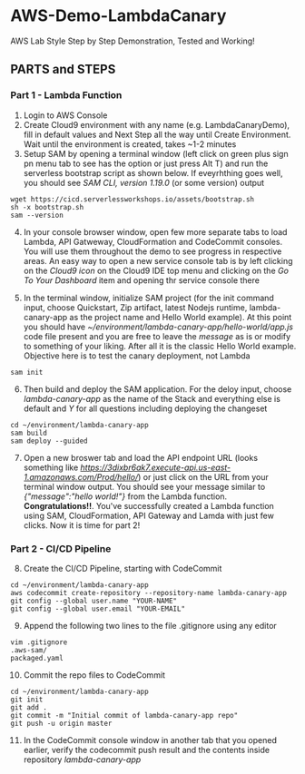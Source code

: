 # AWS-Demo-LambdaCanary
AWS Lab Style Step by Step Demonstration, Tested and Working!

## PARTS and STEPS

### Part 1 - Lambda Function
1. Login to AWS Console
2. Create Cloud9 environment with any name (e.g. LambdaCanaryDemo), fill in default values and Next Step all the way until Create Environment. Wait until the environment is created, takes ~1-2 minutes
3. Setup SAM by opening a terminal window (left click on green plus sign pn menu tab to see has the option or just press Alt T) and run the serverless bootstrap script as shown below. If eveyrhthing goes well, you should see _SAM CLI, version 1.19.0_ (or some version) output

```
wget https://cicd.serverlessworkshops.io/assets/bootstrap.sh
sh -x bootstrap.sh
sam --version
```

4. In your console browser window, open few more separate tabs to load Lambda, API Gatweway, CloudFormation and CodeCommit consoles. You will use them throughout the demo to see progress in respective areas. An easy way to open a new service console tab is by left clicking on the _Cloud9 icon_ on the Cloud9 IDE top menu and clicking on the _Go To Your Dashboard_ item and opening thr service console there

5. In the terminal window, initialize SAM project (for the init command input, choose Quickstart, Zip artifact, latest Nodejs runtime, lambda-canary-app as the project name and Hello World example). At this point you should have _~/environment/lambda-canary-app/hello-world/app.js_ code file present and you are free to leave the _message_ as is or modify to something of your liking. After all it is the classic Hello World example. Objective here is to test the canary deployment, not Lambda

```
sam init
```

6. Then build and deploy the SAM application. For the deloy input, choose _lambda-canary-app_ as the name of the Stack and everything else is default and _Y_ for all questions including deploying the changeset

```
cd ~/environment/lambda-canary-app
sam build
sam deploy --guided
```

7. Open a new broswer tab and load the API endpoint URL (looks something like _https://3dixbr6ak7.execute-api.us-east-1.amazonaws.com/Prod/hello/_) or just click on the URL from your terminal window output. You should see your message similar to _{"message":"hello world!"}_ from the Lambda function. **Congratulations!!**. You've successfully created a Lambda function using SAM, CloudFormation, API Gateway and Lamda with just few clicks. Now it is time for part 2!

### Part 2 - CI/CD Pipeline

8. Create the CI/CD Pipeline, starting with CodeCommit

```
cd ~/environment/lambda-canary-app
aws codecommit create-repository --repository-name lambda-canary-app
git config --global user.name "YOUR-NAME"
git config --global user.email "YOUR-EMAIL"
```

9. Append the following two lines to the file .gitignore using any editor

```
vim .gitignore
.aws-sam/
packaged.yaml
```
10. Commit the repo files to CodeCommit

```
cd ~/environment/lambda-canary-app
git init
git add .
git commit -m "Initial commit of lambda-canary-app repo"
git push -u origin master
```
11. In the CodeCommit console window in another tab that you opened earlier, verify the codecommit push result and the contents inside repository _lambda-canary-app_

